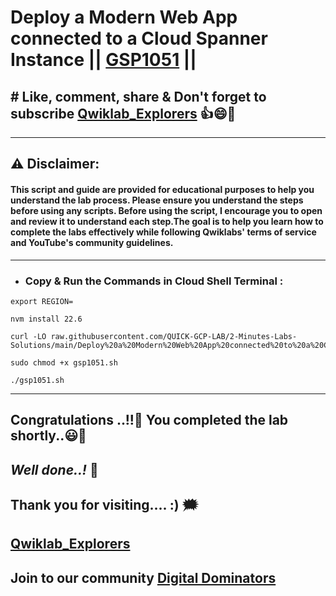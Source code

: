 # Deploy a Modern Web App connected to a Cloud Spanner Instance || [GSP1051](https://www.cloudskillsboost.google/focuses/54356?parent=catalog) ||

## # Like, comment, share & Don't forget to subscribe [Qwiklab_Explorers](https://youtube.com/@titashshil?si=RgamNu1dc9jVIbJN) 👍😄🤝

---
## ⚠️ **Disclaimer:**
#### This script and guide are provided for educational purposes to help you understand the lab process. Please ensure you understand the steps before using any scripts. Before using the script, I encourage you to open and review it to understand each step.The goal is to help you learn how to complete the labs effectively while following Qwiklabs' terms of service and YouTube's community guidelines.
---

 - ### Copy & Run the Commands in Cloud Shell Terminal :

```
export REGION=
```
```
nvm install 22.6
```
```
curl -LO raw.githubusercontent.com/QUICK-GCP-LAB/2-Minutes-Labs-Solutions/main/Deploy%20a%20Modern%20Web%20App%20connected%20to%20a%20Cloud%20Spanner%20Instance/gsp1051.sh

sudo chmod +x gsp1051.sh

./gsp1051.sh
```
---

## Congratulations ..!!🎉  You completed the lab shortly..😃💯

## *Well done..!* 👏

## Thank you for visiting.... :) 🗯️

## [Qwiklab_Explorers](https://youtube.com/@titashshil?si=RgamNu1dc9jVIbJN)

## Join to our community [Digital Dominators](https://linktr.ee/digital_dominators)
